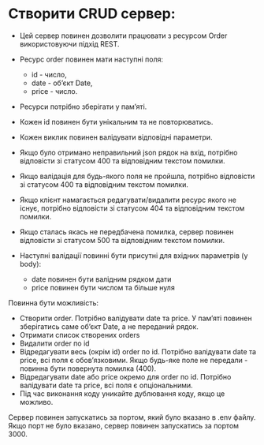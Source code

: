 # Створити CRUD сервер:

- Цей сервер повинен дозволити працювати з ресурсом Order використовуючи підхід REST.

- Ресурс order повинен мати наступні поля:
    - id - число,
    - date - об’єкт Date,
    - price - число.

- Ресурси потрібно зберігати у пам’яті.

- Кожен id повинен бути унікальним та не повторюватись.

- Кожен виклик повинен валідувати відповідні параметри.

- Якщо було отримано неправильний json рядок на вхід, потрібно відповісти зі статусом 400 та відповідним текстом помилки.

- Якщо валідація для будь-якого поля не пройшла, потрібно відповісти зі статусом 400 та відповідним текстом помилки.

- Якщо клієнт намагається редагувати/видалити ресурс якого не існує, потрібно відповісти зі статусом 404 та відповідним текстом помилки. 

- Якщо сталась якась не передбачена помилка, сервер повинен відповісти зі статусом 500 та відповідним текстом помилки.

- Наступні валідації повинні бути присутні для вхідних параметрів (у body):

  - date повинен бути валідним рядком дати
  - price повинен бути числом та більше нуля
  
Повинна бути можливість:

 - Створити order. Потрібно валідувати date та price. У пам’яті повинен зберігатись саме об’єкт Date, а не переданий рядок.
 - Отримати список створених orders
 - Видалити order по id
 - Відредагувати весь (окрім id) order по id. Потрібно валідувати date та price, всі поля є обов’язковими. Якщо будь-яке поле не передали - повинна бути повернута помилка (400).
 - Відредагувати date або price окремо для order по id. Потрібно валідувати date та price, всі поля є опціональними.
 - Під час виконання коду уникайте дублювання коду, якщо це можливо.

Сервер повинен запускатись за портом, який було вказано в .env файлу. Якщо порт не було вказано, сервер повинен запускатись за портом 3000.
